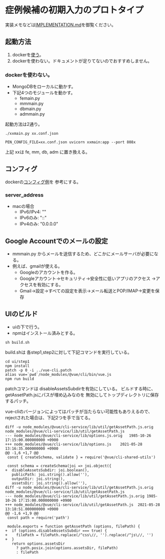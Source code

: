 症例候補の初期入力のプロトタイプ
================================

実装メモなどは[IMPLEMENTATION.md](https://github.com/tanupoo/proto-patient-entry/blob/main/IMPLEMENTATION.md)を御覧ください。

## 起動方法

1. dockerを[使う](https://github.com/tanupoo/proto-pen-docker)。
2. dockerを使わない。ドキュメントが足りてないのでおすすめしません。

### dockerを使わない。

- MongoDBをローカルに動かす。
- 下記4つのモジュールを動かす。
    + femain.py
    + mmmain.py
    + dbmain.py
    + admmain.py

起動方法は2通り。

```
./xxmain.py xx.conf.json
```

```
PEN_CONFIG_FILE=xx.conf.json uvicorn xxmain:app --port 808x 
```

上記 xxは fe, mm, db, adm に置き換える。

## コンフィグ

dockerの[コンフィグ例](https://github.com/tanupoo/proto-pen-docker)を
参考にする。

### server_address

- macの場合
    + IPv6/IPv4: ""
    + IPv6のみ: "::"
    + IPv4のみ: "0.0.0.0"

## Google Accountでのメールの設定

- mmmain.py からメールを送信するため、どこかにメールサーバが必要になる。
- 例えば、gmailが使える。
    + Googleのアカウントを作る。
    + Googleアカウント→セキュリティ→安全性に低いアプリのアクセス
        →アクセスを有効にする。
    + Gmail→設定→すべての設定を表示→メール転送とPOP/IMAP→変更を保存

## UIのビルド

- uiの下で行う。
- npmはインストール済みとする。

```
sh build.sh
```

build.shは 各step1,step2に対して下記コマンドを実行している。

```
cd ui/step1
npm install
patch -p 0 -i ../vue-cli.patch
alias vue=`pwd`/node_modules/@vue/cli/bin/vue.js
npm run build
```

patchコマンドは disableAssetsSubdirを有効にしている。
ビルドする時に、getAssetPath.jsにパスが埋め込みなのを
無効にしてトップディレクトリに保存するパッチ。

vue-cliのバージョンによってはパッチが当たらない可能性もありえるので、
rejectされた場合は、下記2つを手で当てる。

```
diff -u node_modules/@vue/cli-service/lib/util/getAssetPath.js.orig node_modules/@vue/cli-service/lib/util/getAssetPath.js 
--- node_modules/@vue/cli-service/lib/options.js.orig	1985-10-26 17:15:00.000000000 +0900
+++ node_modules/@vue/cli-service/lib/options.js	2021-05-28 13:16:35.000000000 +0900
@@ -1,6 +1,7 @@
 const { createSchema, validate } = require('@vue/cli-shared-utils')
 
 const schema = createSchema(joi => joi.object({
+  disableAssetsSubdir: joi.boolean(),
   publicPath: joi.string().allow(''),
   outputDir: joi.string(),
   assetsDir: joi.string().allow(''),
diff -u node_modules/@vue/cli-service/lib/util/getAssetPath.js.orig node_modules/@vue/cli-service/lib/util/getAssetPath.js
--- node_modules/@vue/cli-service/lib/util/getAssetPath.js.orig	1985-10-26 17:15:00.000000000 +0900
+++ node_modules/@vue/cli-service/lib/util/getAssetPath.js	2021-05-28 13:18:51.000000000 +0900
@@ -1,6 +1,9 @@
 const path = require('path')
 
 module.exports = function getAssetPath (options, filePath) {
+  if (options.disableAssetsSubdir === true) {
+    filePath = filePath.replace(/^css\//, '').replace(/^js\//, '')
+  }
   return options.assetsDir
     ? path.posix.join(options.assetsDir, filePath)
     : filePath
```

